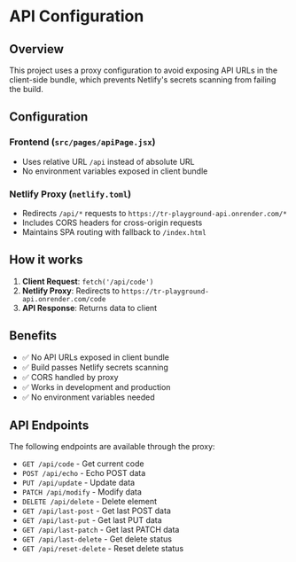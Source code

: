 # API Configuration

## Overview
This project uses a proxy configuration to avoid exposing API URLs in the client-side bundle, which prevents Netlify's secrets scanning from failing the build.

## Configuration

### Frontend (`src/pages/apiPage.jsx`)
- Uses relative URL `/api` instead of absolute URL
- No environment variables exposed in client bundle

### Netlify Proxy (`netlify.toml`)
- Redirects `/api/*` requests to `https://tr-playground-api.onrender.com/*`
- Includes CORS headers for cross-origin requests
- Maintains SPA routing with fallback to `/index.html`

## How it works

1. **Client Request**: `fetch('/api/code')`
2. **Netlify Proxy**: Redirects to `https://tr-playground-api.onrender.com/code`
3. **API Response**: Returns data to client

## Benefits

- ✅ No API URLs exposed in client bundle
- ✅ Build passes Netlify secrets scanning
- ✅ CORS handled by proxy
- ✅ Works in development and production
- ✅ No environment variables needed

## API Endpoints

The following endpoints are available through the proxy:

- `GET /api/code` - Get current code
- `POST /api/echo` - Echo POST data
- `PUT /api/update` - Update data
- `PATCH /api/modify` - Modify data
- `DELETE /api/delete` - Delete element
- `GET /api/last-post` - Get last POST data
- `GET /api/last-put` - Get last PUT data
- `GET /api/last-patch` - Get last PATCH data
- `GET /api/last-delete` - Get delete status
- `GET /api/reset-delete` - Reset delete status
